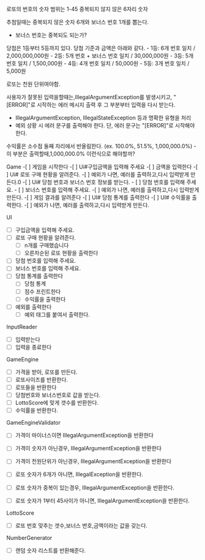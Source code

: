 로또의 번호의 숫자 범위는 1-45
중복되지 않지 않은 6자리 숫자

추첨일때는 중복되지 않은 숫자 6개와 보너스 번호 1개를 뽑는다.
 - 보너스 번호는 중복되도 되는가?

당첨은 1등부터 5등까지 있다. 당첨 기준과 금액은 아래와 같다.
     - 1등: 6개 번호 일치 / 2,000,000,000원
     - 2등: 5개 번호 + 보너스 번호 일치 / 30,000,000원
     - 3등: 5개 번호 일치 / 1,500,000원
     - 4등: 4개 번호 일치 / 50,000원
     - 5등: 3개 번호 일치 / 5,000원

 로또는 천원 단위여야함.

사용자가 잘못된 입력을할때는,IllegalArgumentException를 발생시키고, "[ERROR]"로 시작하는 에러 메시지 출력 후 그 부분부터 입력을 다시 받는다.
- IllegalArgumentException, IllegalStateException 등과 명확한 유형을 처리
- 예외 상황 시 에러 문구를 출력해야 한다. 단, 에러 문구는 "[ERROR]"로 시작해야 한다.

수익률은 소수점 둘째 자리에서 반올림한다. (ex. 100.0%, 51.5%, 1,000,000.0%)
    - 이 부분은 출력할때,1,000,000.0% 이런식으로 해야할까?

Game
    -[ ] 게임을 시작한다
        -[ ] Ui#구입금액을 입력해 주세요
        -[ ] 금액을 입력한다
        -[ ] Ui# 로또 구매 현황을 알려준다.
        -[ ] 예외가 나면, 예러를 출력하고,다시 입력받게 만든다.0
    -[ ] Ui# 당첨 번호과 보너스 번호 정보를 받는다.
        - [ ] 당첨 번호를 입력해 주세요.
        - [ ] 보너스 번호를 입력해 주세요.
        -[ ] 예외가 나면, 예러를 출력하고,다시 입력받게 만든다.
    -[ ] 게임 결과를 알려준다
        -[ ] UI# 당첨 통계를 출력한다
        -[ ] UI# 수익률을 출력한다.
    -[ ] 예외가 나면, 예러를 출력하고,다시 입력받게 만든다.
    
UI
 - [ ] 구입금액을 입력해 주세요.
 - [ ] 로또 구매 현황을 알려준다.
   -[ ] n개를 구매했습니다
   -[ ] 오른차순된 로또 현황을 출력한다
 - [ ] 당첨 번호를 입력해 주세요.
 - [ ] 보너스 번호를 입력해 주세요.
 -[ ] 당첨 통계를 출력한다
   -[ ] 당첨 통계 
   - [ ] 점수 프린트한다
   - [ ] 수익률을 출력한다 
 -[ ] 예외를 출력한다
    -[ ] 예외 태그를 붙여서 출력한다.

InputReader
   - [ ] 입력받는다
   - [ ] 입력을 종료한다

GameEngine
   - [ ] 가격을 받아, 로또를 만든다.
   - [ ] 로또사이즈를 반환한다.
   - [ ] 로또들을 반환한다
   - [ ] 당첨번호와 보너스번호로 값을 받는다.
   - [ ] LottoScore에 맞게 갯수를 반환한다.
   - [ ] 수익률을 반환한다.

GameEngineValidator
 - [ ] 가격이 마이너스이면 IllegalArgumentException을 반환한다
 - [ ] 가격이 숫자가 아닌경우, IllegalArgumentException을 반환한다
 - [ ] 가격이 천원단위가 아닌경우, IllegalArgumentException을 반환한다
 - [ ] 로또 숫자가 6개가 아니면, IllegalException을 반환한다.
 - [ ] 로또 숫자가 중복이 있는경우, IllegalArgumentException을 반환한다.
 - [ ] 로또 숫자가 1부터 45사이가 아니면, IllegalArgumentException을 반환한다.


LottoScore
   -[ ] 로또 번호 맞추는 갯수,보너스 번호,금액이라는 값을 갖는다.


NumberGenerator
   -[ ] 랜덤 숫자 리스트를 반환해준다.
